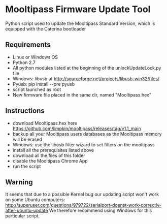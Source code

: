 Mooltipass Firmware Update Tool
=================================
Python script used to update the Mooltipass Standard Version, which is equipped with the Caterina bootloader

Requirements
------------
- Linux or Windows OS
- Python 2.7
- All python modules listed at the beginning of the unlockUpdateLock.py file
- Windows: libusb at http://sourceforge.net/projects/libusb-win32/files/
- Pyusb: pip install --pre pyusb
- script launched as root
- New firmware file placed in the same dir, named "Mooltipass.hex"

Instructions
------------
- download Mooltipass.hex here https://github.com/limpkin/mooltipass/releases/tag/v1.1_main
- backup all your Mooltipass users databases as the Mooltipass memory will be erased
- Windows: use the libusb filter wizard to set filters on the mooltipass
- install all the prerequisites listed above
- download all the files of this folder
- disable the Mooltipass Chrome App
- run the script

Warning
-------
It seems that due to a possible Kernel bug our updating script won't work on some Ubuntu computers: http://superuser.com/questions/979722/serialport-doenst-work-correctly-after-ubuntu-update
We therefore recommend using Windows for this particular script.
